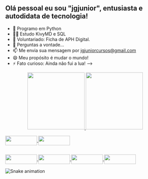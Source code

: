 ## Olá pessoal eu sou "jgjunior", entusiasta e autodidata de tecnologia!


- 🐍 Programo em Python
- 👨‍💻 Estudo KivyMD e SQL
- 👯 Voluntariado: Ficha de APH Digital.
- 💬 Perguntas a vontade...
- 📫 Me envia sua mensagem por jgjuniorcursos@gmail.com
- 😄 Meu propósito é mudar o mundo!
- ⚡ Fato curioso: Ainda não fui a lua!
-->


<div align = "center">
  <a href="https://github.com/jgjunior">
  <img height = "180em" src = "https://github-readme-stats.vercel.app/api?username=jgjuniorcursos&show_icons=true&theme=dracula&include_all_commits=true&count_private=true" />
  <img height = "180em" src = "https://github-readme-stats.vercel.app/api/top-langs/?username=jgjuniorcursos&layout=compact&langs_count=7&theme=dracula" />
</div>
<div style = "display: inline_block"> <br>
  <img align = "center" height = "30" width = "100" src = "https://img.shields.io/badge/Python-14354C?style=for-the-badge&logo=python&logoColor=white">
  <img align = "center" height = "30" width = "100" src = "https://img.shields.io/badge/MySQL-00000F?style=for-the-badge&logo=mysql&logoColor=white">
</div>
  
  ##
 
<div> 
  <a href="https://www.youtube.com/channel/UCS8sCP7sPYHLE1mDQq2IOzA" target="_blank"> <img align = "center" height = "30" width = "100" src = "https://img.shields.io/badge/YouTube-FF0000? style = for-the-badge & logo = youtube & logoColor = white "target =" _ blank "> </a>
  <a href="https://www.instagram.com/in.comply/" target="_blank"> <img align = "center" height = "30" width = "100" src = "https://img.shields.io/badge/-Instagram-%23E4405F?style=for-the- emblema & logo = instagram & logoColor = white "target =" _ blank "> </a>
 <a href="https://discord.com/channels/@me" target="_blank"> <img align = "center" height = "30" width = "100" src = "https://img.shields.io/badge/Discord-7289DA?style=for-the-badge&logo= discord & logoColor = white "target =" _ blank "> </a> 
  <a href="https://www.linkedin.com/in/jos%C3%A9-junior-69b777196" target="_blank"> <img align = "center" height = "30" width = "100" src = "https://img.shields.io/badge/LinkedIn-0077B5?style=for-the-badge&logo=linkedin&logoColor=white"> </a> 
 
  ![Snake animation](https://github.com/rafaballerini/jgjuniorcursos/blob/output/github-contribution-grid-snake.svg)
 
</div>
